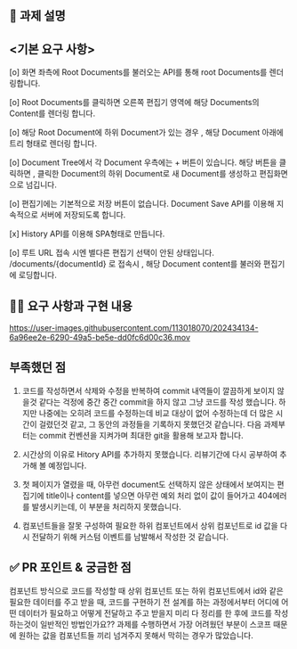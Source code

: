 ## 📌 과제 설명
## <기본 요구 사항>
 
[o] 화면 좌측에 Root Documents를 불러오는 API를 통해 root Documents를 렌더링합니다.

[o] Root Documents를 클릭하면 오른쪽 편집기 영역에 해당 Documents의 Content를 렌더링 합니다.

[o] 해당 Root Document에 하위 Document가 있는 경우 , 해당 Document 아래에 트리 형태로 렌더링 합니다.

[o] Document Tree에서 각 Document 우측에는 + 버튼이 있습니다. 해당 버튼을 클릭하면 , 클릭한 Document의 하위 Document로 새
Document를 생성하고 편집화면으로 넘깁니다.

[o] 편집기에는 기본적으로 저장 버튼이 없습니다. Document Save API를 이용해 지속적으로 서버에 저장되도록 합니다.

[x] History API를 이용해 SPA형태로 만듭니다.

[o] 루트 URL 접속 시엔 별다른 편집기 선택이 안된 상태입니다. /documents/{documentId} 로 접속시 , 해당 Document content를 불러와 편집기에 로딩합니다.


## 👩‍💻 요구 사항과 구현 내용


https://user-images.githubusercontent.com/113018070/202434134-6a96ee2e-6290-49a5-be5e-dd0fc6d00c36.mov


## 부족했던 점
1. 코드를 작성하면서 삭제와 수정을 반복하여 commit 내역들이 깔끔하게 보이지 않을것 같다는 걱정에 중간 중간 commit을
하지 않고 그냥 코드를 작성 했습니다. 하지만 나중에는 오히려 코드를 수정하는데 비교 대상이 없어 수정하는데 더 많은 시간이 걸렸던것 같고,
그 동안의 과정들을 기록하지 못했던것 같습니다. 다음 과제부터는 commit 컨벤션을 지켜가며 최대한 git을 활용해 보고자 합니다.

2. 시간상의 이유로 Hitory API를 추가하지 못했습니다. 리뷰기간에 다시 공부하여 추가해 볼 예정입니다.

3. 첫 페이지가 열렸을 때, 아무런 document도 선택하지 않은 상태에서 보여지는 편집기에 title이나 content를 넣으면 아무런 예외 처리 없이 값이 들어가고 404에러를 발생시키는데, 이 부분을 처리하지 못했습니다.

4. 컴포넌트들을 잘못 구성하여 필요한 하위 컴포넌트에서 상위 컴포넌트로 id 값을 다시 전달하기 위해 커스텀 이벤트를 남발해서 작성한 것 같습니다.

## ✅ PR 포인트 & 궁금한 점
컴포넌트 방식으로 코드를 작성할 때 상위 컴포넌트 또는 하위 컴포넌트에서 id와 같은 필요한 데이터를 주고 받을 때, 코드를 구현하기 전 설계를 하는 과정에서부터 어디에 어떤 데이터가 필요하고 어떻게 전달하고 주고 받을지 미리 다 정리를 한 후에 코드를 작성하는것이 일반적인 방법인가요?? 과제를 수행하면서 가장 어려웠던 부분이 스코프 때문에 원하는 값을 컴포넌트들 끼리 넘겨주지 못해서 막히는 경우가 많았습니다.
